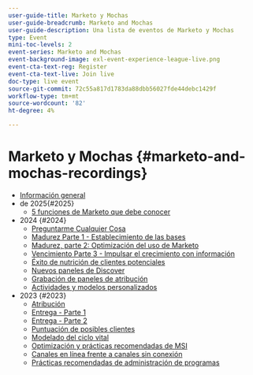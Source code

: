```yaml
---
user-guide-title: Marketo y Mochas
user-guide-breadcrumb: Marketo and Mochas
user-guide-description: Una lista de eventos de Marketo y Mochas
type: Event
mini-toc-levels: 2
event-series: Marketo and Mochas
event-background-image: exl-event-experience-league-live.png
event-cta-text-reg: Register
event-cta-text-live: Join live
doc-type: live event
source-git-commit: 72c55a817d1783da88dbb56027fde44debc1429f
workflow-type: tm+mt
source-wordcount: '82'
ht-degree: 4%

---
```



# Marketo y Mochas {#marketo-and-mochas-recordings}

+ [Información general](overview.md)
+ de 2025{#2025}
   + [5 funciones de Marketo que debe conocer](2025/5-features-to-know.md)
+ 2024 {#2024}
   + [Preguntarme Cualquier Cosa](2024/ask-me-anything.md)
   + [Madurez Parte 1 - Establecimiento de las bases](2024/maturity-part1-foundation.md)
   + [Madurez, parte 2: Optimización del uso de Marketo](2024/optimize-marketo-usage.md)
   + [Vencimiento Parte 3 - Impulsar el crecimiento con información](2024/drive-growth-with-reporting.md)
   + [Éxito de nutrición de clientes potenciales](2024/lead-nurture-success.md)
   + [Nuevos paneles de Discover](2024/new-discover-dashboard.md)
   + [Grabación de paneles de atribución](2024/attribution-dashboard-recording.md)
   + [Actividades y modelos personalizados](2024/marketo-measure-and-mochas-activities-and-custom-models.md)
+ 2023 {#2023}
   + [Atribución](2023/attribution.md)
   + [Entrega - Parte 1](2023/deliverability-part-one.md)
   + [Entrega - Parte 2](2023/deliverability-part-two.md)
   + [Puntuación de posibles clientes](2023/lead-scoring.md)
   + [Modelado del ciclo vital](2023/lifecycle-modeling.md)
   + [Optimización y prácticas recomendadas de MSI](2023/msi-best-practices.md)
   + [Canales en línea frente a canales sin conexión](2023/online-offline.md)
   + [Prácticas recomendadas de administración de programas](2023/program-management.md)